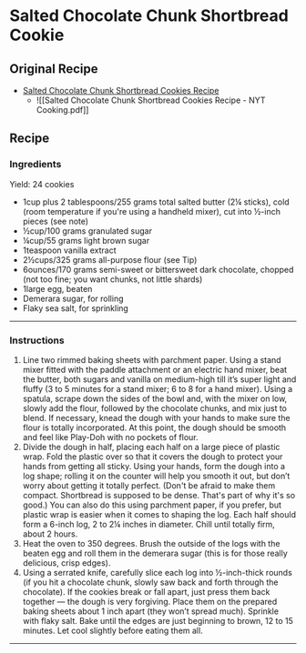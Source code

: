 # Salted Chocolate Chunk Shortbread Cookie
## Original Recipe
- [Salted Chocolate Chunk Shortbread Cookies Recipe](https://cooking.nytimes.com/recipes/1019152-salted-chocolate-chunk-shortbread-cookies)
	- ![[Salted Chocolate Chunk Shortbread Cookies Recipe - NYT Cooking.pdf]]
## Recipe
### Ingredients

Yield: 24 cookies

- 1cup plus 2 tablespoons/255 grams total salted butter (2¼ sticks), cold (room temperature if you're using a handheld mixer), cut into ½-inch pieces (see note)
- ½cup/100 grams granulated sugar
- ¼cup/55 grams light brown sugar
- 1teaspoon vanilla extract
- 2½cups/325 grams all-purpose flour (see Tip)
- 6ounces/170 grams semi-sweet or bittersweet dark chocolate, chopped (not too fine; you want chunks, not little shards)
- 1large egg, beaten
- Demerara sugar, for rolling
- Flaky sea salt, for sprinkling

---

### Instructions
1. Line two rimmed baking sheets with parchment paper. Using a stand mixer fitted with the paddle attachment or an electric hand mixer, beat the butter, both sugars and vanilla on medium-high till it’s super light and fluffy (3 to 5 minutes for a stand mixer; 6 to 8 for a hand mixer). Using a spatula, scrape down the sides of the bowl and, with the mixer on low, slowly add the flour, followed by the chocolate chunks, and mix just to blend. If necessary, knead the dough with your hands to make sure the flour is totally incorporated. At this point, the dough should be smooth and feel like Play-Doh with no pockets of flour.
2. Divide the dough in half, placing each half on a large piece of plastic wrap. Fold the plastic over so that it covers the dough to protect your hands from getting all sticky. Using your hands, form the dough into a log shape; rolling it on the counter will help you smooth it out, but don’t worry about getting it totally perfect. (Don't be afraid to make them compact. Shortbread is supposed to be dense. That's part of why it's so good.) You can also do this using parchment paper, if you prefer, but plastic wrap is easier when it comes to shaping the log. Each half should form a 6-inch log, 2 to 2¼ inches in diameter. Chill until totally firm, about 2 hours.
3. Heat the oven to 350 degrees. Brush the outside of the logs with the beaten egg and roll them in the demerara sugar (this is for those really delicious, crisp edges).
4. Using a serrated knife, carefully slice each log into ½-inch-thick rounds (if you hit a chocolate chunk, slowly saw back and forth through the chocolate). If the cookies break or fall apart, just press them back together — the dough is very forgiving. Place them on the prepared baking sheets about 1 inch apart (they won’t spread much). Sprinkle with flaky salt. Bake until the edges are just beginning to brown, 12 to 15 minutes. Let cool slightly before eating them all.

---